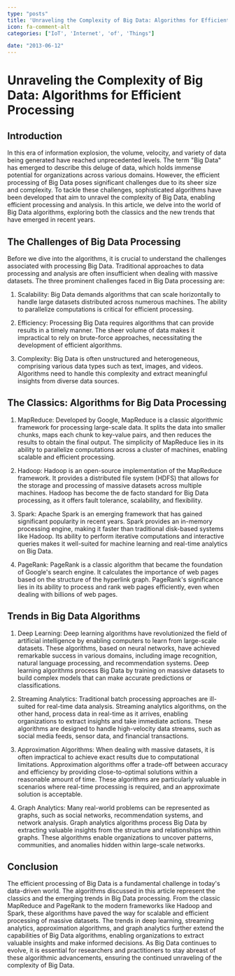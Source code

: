 ```yaml
---
type: "posts"
title: 'Unraveling the Complexity of Big Data: Algorithms for Efficient Processing'
icon: fa-comment-alt
categories: ["IoT', 'Internet', 'of', 'Things"]

date: "2013-06-12"
---
```




# Unraveling the Complexity of Big Data: Algorithms for Efficient Processing

## Introduction

In this era of information explosion, the volume, velocity, and variety of data being generated have reached unprecedented levels. The term "Big Data" has emerged to describe this deluge of data, which holds immense potential for organizations across various domains. However, the efficient processing of Big Data poses significant challenges due to its sheer size and complexity. To tackle these challenges, sophisticated algorithms have been developed that aim to unravel the complexity of Big Data, enabling efficient processing and analysis. In this article, we delve into the world of Big Data algorithms, exploring both the classics and the new trends that have emerged in recent years.

## The Challenges of Big Data Processing

Before we dive into the algorithms, it is crucial to understand the challenges associated with processing Big Data. Traditional approaches to data processing and analysis are often insufficient when dealing with massive datasets. The three prominent challenges faced in Big Data processing are:

1. Scalability: Big Data demands algorithms that can scale horizontally to handle large datasets distributed across numerous machines. The ability to parallelize computations is critical for efficient processing.

2. Efficiency: Processing Big Data requires algorithms that can provide results in a timely manner. The sheer volume of data makes it impractical to rely on brute-force approaches, necessitating the development of efficient algorithms.

3. Complexity: Big Data is often unstructured and heterogeneous, comprising various data types such as text, images, and videos. Algorithms need to handle this complexity and extract meaningful insights from diverse data sources.

## The Classics: Algorithms for Big Data Processing

1. MapReduce: Developed by Google, MapReduce is a classic algorithmic framework for processing large-scale data. It splits the data into smaller chunks, maps each chunk to key-value pairs, and then reduces the results to obtain the final output. The simplicity of MapReduce lies in its ability to parallelize computations across a cluster of machines, enabling scalable and efficient processing.

2. Hadoop: Hadoop is an open-source implementation of the MapReduce framework. It provides a distributed file system (HDFS) that allows for the storage and processing of massive datasets across multiple machines. Hadoop has become the de facto standard for Big Data processing, as it offers fault tolerance, scalability, and flexibility.

3. Spark: Apache Spark is an emerging framework that has gained significant popularity in recent years. Spark provides an in-memory processing engine, making it faster than traditional disk-based systems like Hadoop. Its ability to perform iterative computations and interactive queries makes it well-suited for machine learning and real-time analytics on Big Data.

4. PageRank: PageRank is a classic algorithm that became the foundation of Google's search engine. It calculates the importance of web pages based on the structure of the hyperlink graph. PageRank's significance lies in its ability to process and rank web pages efficiently, even when dealing with billions of web pages.

## Trends in Big Data Algorithms

1. Deep Learning: Deep learning algorithms have revolutionized the field of artificial intelligence by enabling computers to learn from large-scale datasets. These algorithms, based on neural networks, have achieved remarkable success in various domains, including image recognition, natural language processing, and recommendation systems. Deep learning algorithms process Big Data by training on massive datasets to build complex models that can make accurate predictions or classifications.

2. Streaming Analytics: Traditional batch processing approaches are ill-suited for real-time data analysis. Streaming analytics algorithms, on the other hand, process data in real-time as it arrives, enabling organizations to extract insights and take immediate actions. These algorithms are designed to handle high-velocity data streams, such as social media feeds, sensor data, and financial transactions.

3. Approximation Algorithms: When dealing with massive datasets, it is often impractical to achieve exact results due to computational limitations. Approximation algorithms offer a trade-off between accuracy and efficiency by providing close-to-optimal solutions within a reasonable amount of time. These algorithms are particularly valuable in scenarios where real-time processing is required, and an approximate solution is acceptable.

4. Graph Analytics: Many real-world problems can be represented as graphs, such as social networks, recommendation systems, and network analysis. Graph analytics algorithms process Big Data by extracting valuable insights from the structure and relationships within graphs. These algorithms enable organizations to uncover patterns, communities, and anomalies hidden within large-scale networks.

## Conclusion

The efficient processing of Big Data is a fundamental challenge in today's data-driven world. The algorithms discussed in this article represent the classics and the emerging trends in Big Data processing. From the classic MapReduce and PageRank to the modern frameworks like Hadoop and Spark, these algorithms have paved the way for scalable and efficient processing of massive datasets. The trends in deep learning, streaming analytics, approximation algorithms, and graph analytics further extend the capabilities of Big Data algorithms, enabling organizations to extract valuable insights and make informed decisions. As Big Data continues to evolve, it is essential for researchers and practitioners to stay abreast of these algorithmic advancements, ensuring the continued unraveling of the complexity of Big Data.